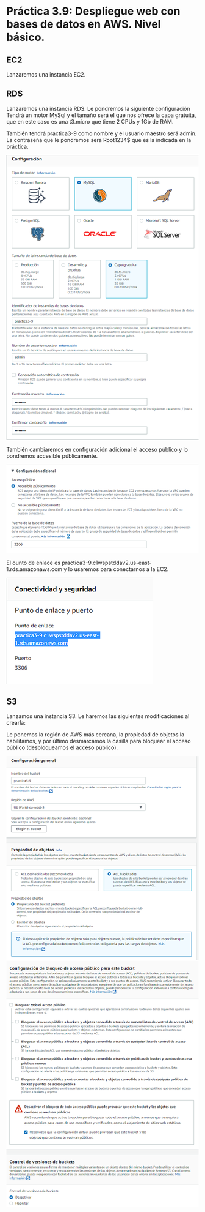 # Práctica 3.9: Despliegue web con bases de datos en AWS. Nivel básico.

## EC2
Lanzaremos una instancia EC2.

## RDS
Lanzaremos una instancia RDS.
Le pondremos la siguiente configuración
Tendrá un motor MySql y el tamaño será el que nos ofrece la capa gratuita, que en este caso es una t3.micro que tiene 2 CPUs y 1Gb de RAM.

También tendrá practica3-9 como nombre y el usuario maestro será admin. La contraseña que le pondremos sera Root1234$ que es la indicada en la práctica.

![img](img/rdscreada.png)

También cambiaremos en configuración adicional el acceso público y lo pondremos accesible públicamente.

![img](img/rdsAccesPublic.png)

El ounto de enlace es practica3-9.c1wspstddav2.us-east-1.rds.amazonaws.com y lo usaremos para conectarnos a la EC2.

![img](img/rdspuertodeenlace.png)

## S3
Lanzamos una instancia S3.
Le haremos las siguientes modificaciones al crearla:

Le ponemos la región de AWS más cercana, la propiedad de objetos la habilitamos, y por último desmarcamos la casilla para bloquear el acceso público (desbloqueamos el acceso público).

![img](img/s3creada1.png)
![img](img/s3creada2.png)